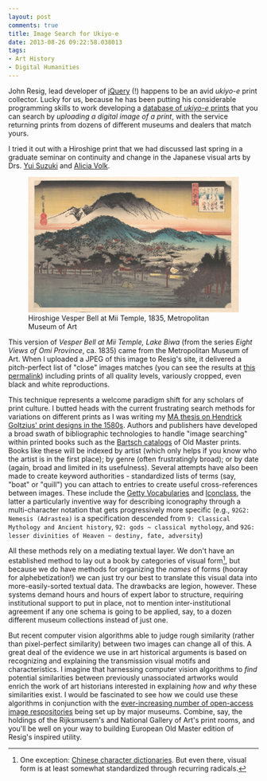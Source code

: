 ```yaml
---
layout: post
comments: true
title: Image Search for Ukiyo-e
date: 2013-08-26 09:22:58.038013
tags:
- Art History
- Digital Humanities
---
```


John Resig, lead developer of [jQuery](http://jquery.com/) (!) happens to be an avid *ukiyo-e* print collector. Lucky for us, because he has been putting his considerable programming skills to work developing a [database of *ukiyo-e* prints](http://ukiyo-e.org/) that you can search by *uploading a digital image of a print*, with the service returning prints from dozens of different museums and dealers that match yours.

I tried it out with a Hiroshige print that we had discussed last spring in a graduate seminar on continuity and change in the Japanese visual arts by Drs. [Yui Suzuki](http://arthistory.umd.edu/faculty/Yui%20Suzuki) and [Alicia Volk](http://arthistory.umd.edu/faculty/Alicia%20Volk).

<figure>
<a href="http://data.ukiyo-e.org/met/images/DP122119.jpg"><img src="/assets/images-display/hiroshige_biwa.png" alt="Hiroshige Vesper Bell at Mii Temple, 1835, Metropolitan Museum of Art" /></a>
<figcaption>Hiroshige Vesper Bell at Mii Temple, 1835, Metropolitan Museum of Art</figcaption>
</figure>

This version of *Vesper Bell at Mii Temple, Lake Biwa* (from the series *Eight Views of Omi Province*, ca. 1835) came from the Metropolitan Museum of Art. When I uploaded a JPEG of this image to Resig's site, it delivered a pitch-perfect list of "close" images matches (you can see the results at [this permalink](http://ukiyo-e.org/upload/470c7ce9dba9182448ff83464786e7f2)) including prints of all quality levels, variously cropped, even black and white reproductions.

This technique represents a welcome paradigm shift for any scholars of print culture. I butted heads with the current frustrating search methods for variations on different prints as I was writing my [MA thesis on Hendrick Goltzius' print designs in the 1580s](http://hdl.handle.net/1903/12861). Authors and publishers have developed a broad swath of bibliographic technologies to handle "image searching" within printed books such as the [Bartsch catalogs](https://www.artstor.org/collection/illustrated-bartsch/) of Old Master prints. Books like these will be indexed by artist (which only helps if you know who the artist is in the first place); by genre (often frustratingly broad); or by date (again, broad and limited in its usefulness). Several attempts have also been made to create keyword authorities - standardized lists of terms (say, "boat" or "quill") you can attach to entries to create useful cross-references between images. These include the [Getty Vocabularies](http://www.getty.edu/research/tools/vocabularies/) and [Iconclass](http://iconclass.nl), the latter a particularly inventive way for describing iconography through a multi-character notation that gets progressively more specific (e.g., `92G2: Nemesis (Adrastea)` is a specification descended from `9: Classical Mythology and Ancient history`, `92: gods ~ classical mythology`, and `92G: lesser divinities of Heaven ~ destiny, fate, adversity`)

All these methods rely on a mediating textual layer. We don't have an established method to lay out a book by categories of visual form[^1], but because we do have methods for organizing the *names* of forms (hooray for alphebetization!) we can just try our best to translate this visual data into more-easily-sorted textual data. The drawbacks are legion, however. These systems demand hours and hours of expert labor to structure, requiring institutional support to put in place, not to mention inter-institutional agreement if any one schema is going to be applied, say, to a dozen different museum collections instead of just one.

[^1]: One exception: [Chinese character dictionaries](http://en.wikipedia.org/wiki/Chinese_dictionary#Graphically_organized_dictionaries). But even there, visual form is at least somewhat standardized through recurring radicals.

But recent computer vision algorithms able to judge rough similarity (rather than pixel-perfect similarity) between two images can change all of this. A great deal of the evidence we use in art historical arguments is based on recognizing and explaining the transmission visual motifs and characteristics. I imagine that harnessing computer vision algorithms to *find* potential similarities between previously unassociated artworks would enrich the work of art historians interested in explaining *how* and *why* these similarities exist. I would be fascinated to see how we could use these algorithms in conjunction with the [ever-increasing number of open-access image respositories](/2013/08/20/getty-open-content.html) being set up by major museums. Combine, say, the holdings of the Rijksmusem's and National Gallery of Art's print rooms, and you'll be well on your way to building European Old Master edition of Resig's inspired utility.
